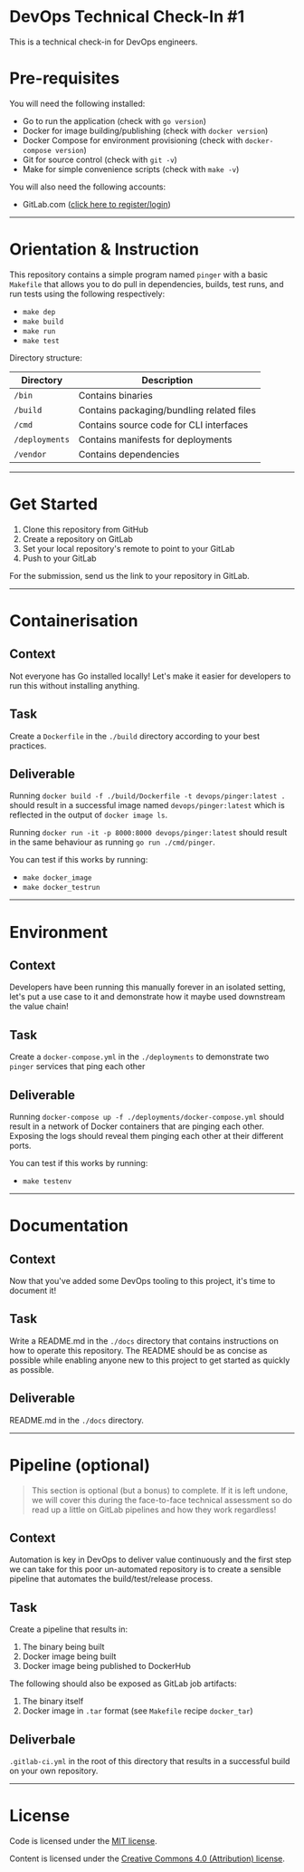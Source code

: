 # DevOps Technical Check-In #1

This is a technical check-in for DevOps engineers. 

# Pre-requisites

You will need the following installed:

- Go to run the application (check with `go version`)
- Docker for image building/publishing (check with `docker version`)
- Docker Compose for environment provisioning (check with `docker-compose version`)
- Git for source control (check with `git -v`)
- Make for simple convenience scripts (check with `make -v`)

You will also need the following accounts:

- GitLab.com ([click here to register/login](https://gitlab.com/users/sign_in))

- - -

# Orientation & Instruction

This repository contains a simple program named `pinger` with a basic `Makefile` that allows you to do pull in dependencies, builds, test runs, and run tests using the following respectively:

- `make dep`
- `make build`
- `make run`
- `make test`

Directory structure:

| Directory | Description |
| --- | --- |
| `/bin` | Contains binaries |
| `/build` | Contains packaging/bundling related files |
| `/cmd` | Contains source code for CLI interfaces |
| `/deployments` | Contains manifests for deployments |
| `/vendor` | Contains dependencies |

- - -

# Get Started

1. Clone this repository from GitHub
2. Create a repository on GitLab
3. Set your local repository's remote to point to your GitLab
4. Push to your GitLab

For the submission, send us the link to your repository in GitLab.

- - -

# Containerisation

## Context

Not everyone has Go installed locally! Let's make it easier for developers to run this without installing anything.

## Task

Create a `Dockerfile` in the `./build` directory according to your best practices.

## Deliverable

Running `docker build -f ./build/Dockerfile -t devops/pinger:latest .` should result in a successful image named `devops/pinger:latest` which is reflected in the output of `docker image ls`.

Running `docker run -it -p 8000:8000 devops/pinger:latest` should result in the same behaviour as running `go run ./cmd/pinger`.

You can test if this works by running:

- `make docker_image`
- `make docker_testrun`

- - -

# Environment

## Context

Developers have been running this manually forever in an isolated setting, let's put a use case to it and demonstrate how it maybe used downstream the value chain!

## Task

Create a `docker-compose.yml` in the `./deployments` to demonstrate two `pinger` services that ping each other

## Deliverable

Running `docker-compose up -f ./deployments/docker-compose.yml` should result in a network of Docker containers that are pinging each other. Exposing the logs should reveal them pinging each other at their different ports.

You can test if this works by running:

- `make testenv`

- - -

# Documentation

## Context

Now that you've added some DevOps tooling to this project, it's time to document it!

## Task

Write a README.md in the `./docs` directory that contains instructions on how to operate this repository. The README should be as concise as possible while enabling anyone new to this project to get started as quickly as possible.

## Deliverable

README.md in the `./docs` directory.

- - -

# Pipeline (optional)

> This section is optional (but a bonus) to complete. If it is left undone, we will cover this during the face-to-face technical assessment so do read up a little on GitLab pipelines and how they work regardless!

## Context

Automation is key in DevOps to deliver value continuously and the first step we can take for this poor un-automated repository is to create a sensible pipeline that automates the build/test/release process.

## Task

Create a pipeline that results in:

1. The binary being built
2. Docker image being built
3. Docker image being published to DockerHub

The following should also be exposed as GitLab job artifacts:

1. The binary itself
2. Docker image in `.tar` format (see `Makefile` recipe `docker_tar`)

## Deliverbale

`.gitlab-ci.yml` in the root of this directory that results in a successful build on your own repository.

- - -

# License

Code is licensed under the [MIT license](./LICENSE-CODE).

Content is licensed under the [Creative Commons 4.0 (Attribution) license](./LICENSE-CONTENT).
